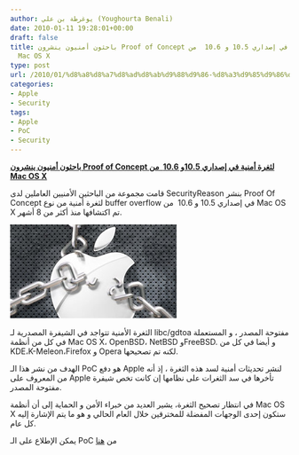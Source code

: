 ```yaml
---
author: يوغرطة بن علي (Youghourta Benali)
date: 2010-01-11 19:28:01+00:00
draft: false
title: باحثون أمنيون ينشرون Proof of Concept لثغرة أمنية في إصداري 10.5 و 10.6  من
  Mac OS X
type: post
url: /2010/01/%d8%a8%d8%a7%d8%ad%d8%ab%d9%88%d9%86-%d8%a3%d9%85%d9%86%d9%8a%d9%88%d9%86-%d9%8a%d9%86%d8%b4%d8%b1%d9%88%d9%86-proof-of-concept-%d9%84%d8%ab%d8%ba%d8%b1%d8%a9-%d8%a3%d9%85%d9%86%d9%8a%d8%a9-%d9%81/
categories:
- Apple
- Security
tags:
- Apple
- PoC
- Security
---
```


[**باحثون أمنيون ينشرون Proof of Concept لثغرة أمنية في إصداري 10.5و 10.6  من Mac OS X**](https://www.it-scoop.com/2010/01/%d8%a8%d8%a7%d8%ad%d8%ab%d9%88%d9%86-%d8%a3%d9%85%d9%86%d9%8a%d9%88%d9%86-%d9%8a%d9%86%d8%b4%d8%b1%d9%88%d9%86-proof-of-concept-%d9%84%d8%ab%d8%ba%d8%b1%d8%a9-%d8%a3%d9%85%d9%86%d9%8a%d8%a9-%d9%81/)


قامت مجموعة من الباحثين الأمنيين العاملين لدى SecurityReason بنشر Proof Of Concept لثغرة أمنية من نوع buffer overflow في إصداري 10.5 و 10.6  من Mac OS X تم اكتشافها منذ أكثر من 8 أشهر.

[![](apple_chains_security_300.jpg)
](https://www.it-scoop.com/2010/01/%d8%a8%d8%a7%d8%ad%d8%ab%d9%88%d9%86-%d8%a3%d9%85%d9%86%d9%8a%d9%88%d9%86-%d9%8a%d9%86%d8%b4%d8%b1%d9%88%d9%86-proof-of-concept-%d9%84%d8%ab%d8%ba%d8%b1%d8%a9-%d8%a3%d9%85%d9%86%d9%8a%d8%a9-%d9%81/)

الثغرة الأمنية تتواجد في الشيفرة المصدرية لـ libc/gdtoa مفتوحة المصدر ، و المستعملة في كل من أنظمة Mac OS X، OpenBSD، NetBSD وFreeBSD. و أيضا في كل من KDE،K-Meleon،Firefox و Opera لكنه تم تصحيحها.

الهدف من نشر هذا الـ PoC هو دفع Apple لنشر تحديثات أمنية لسد هذه الثغرة ، إذ أنه من المعروف على Apple تأخرها في سد الثغرات على نظامها إن كانت تخص شيفرة مفتوحة المصدر.

في انتظار تصحيح الثغرة، يشير العديد من خبراء الأمن و الحماية إلى أن أنظمة Mac OS X ستكون إحدى الوجهات المفضلة للمخترقين خلال العام الحالي و هو ما يتم الإشارة إليه كل عام.

يمكن الإطلاع على الـ PoC من [هنا](http://securityreason.com/securityalert/6932)
